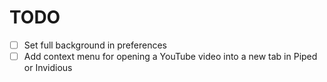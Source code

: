 # TODO

- [ ] Set full background in preferences
- [ ] Add context menu for opening a YouTube video into a new tab in Piped or Invidious

